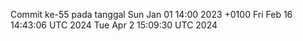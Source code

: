 Commit ke-55 pada tanggal Sun Jan 01 14:00 2023 +0100
Fri Feb 16 14:43:06 UTC 2024
Tue Apr  2 15:09:30 UTC 2024
